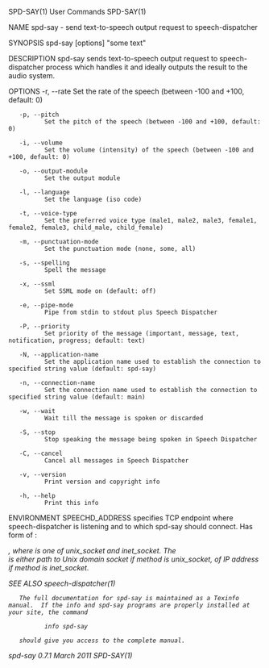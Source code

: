 SPD-SAY(1)                                                                                   User Commands                                                                                  SPD-SAY(1)

NAME
       spd-say - send text-to-speech output request to speech-dispatcher

SYNOPSIS
       spd-say [options] "some text"

DESCRIPTION
       spd-say sends text-to-speech output request to speech-dispatcher process which handles it and ideally outputs the result to the audio system.

OPTIONS
       -r, --rate
              Set the rate of the speech (between -100 and +100, default: 0)

       -p, --pitch
              Set the pitch of the speech (between -100 and +100, default: 0)

       -i, --volume
              Set the volume (intensity) of the speech (between -100 and +100, default: 0)

       -o, --output-module
              Set the output module

       -l, --language
              Set the language (iso code)

       -t, --voice-type
              Set the preferred voice type (male1, male2, male3, female1, female2, female3, child_male, child_female)

       -m, --punctuation-mode
              Set the punctuation mode (none, some, all)

       -s, --spelling
              Spell the message

       -x, --ssml
              Set SSML mode on (default: off)

       -e, --pipe-mode
              Pipe from stdin to stdout plus Speech Dispatcher

       -P, --priority
              Set priority of the message (important, message, text, notification, progress; default: text)

       -N, --application-name
              Set the application name used to establish the connection to specified string value (default: spd-say)

       -n, --connection-name
              Set the connection name used to establish the connection to specified string value (default: main)

       -w, --wait
              Wait till the message is spoken or discarded

       -S, --stop
              Stop speaking the message being spoken in Speech Dispatcher

       -C, --cancel
              Cancel all messages in Speech Dispatcher

       -v, --version
              Print version and copyright info

       -h, --help
              Print this info

ENVIRONMENT
       SPEECHD_ADDRESS
              specifies  TCP  endpoint where speech-dispatcher is listening and to which spd-say should connect. Has form of <method>:<address>, where <method> is one of unix_socket and inet_socket.
              The <address> is either path to Unix domain socket if method is unix_socket, of IP address if method is inet_socket.

SEE ALSO
       speech-dispatcher(1)

       The full documentation for spd-say is maintained as a Texinfo manual.  If the info and spd-say programs are properly installed at your site, the command

              info spd-say

       should give you access to the complete manual.

spd-say 0.7.1                                                                                 March 2011                                                                                    SPD-SAY(1)
